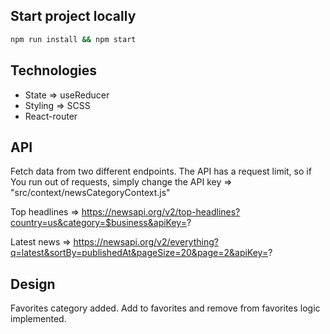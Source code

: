 ## Start project locally

```sh
npm run install && npm start
```

## Technologies

- State => useReducer
- Styling => SCSS
- React-router

## API

Fetch data from two different endpoints.
The API has a request limit, so if You run out of requests, simply change the API key =>
"src/context/newsCategoryContext.js"

Top headlines => https://newsapi.org/v2/top-headlines?country=us&category=$business&apiKey=?

Latest news => https://newsapi.org/v2/everything?q=latest&sortBy=publishedAt&pageSize=20&page=2&apiKey=?

## Design

Favorites category added. Add to favorites and remove from favorites logic implemented.
